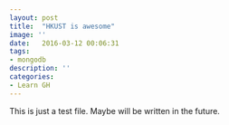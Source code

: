 ```yaml
---
layout: post
title:  "HKUST is awesome"
image: ''
date:   2016-03-12 00:06:31
tags:
- mongodb
description: ''
categories:
- Learn GH 
---
```


<p>This is just a test file. Maybe will be written in the future.</p>
